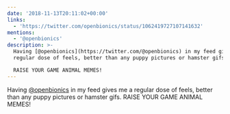 ```yaml
---
date: '2018-11-13T20:11:02+00:00'
links:
  - 'https://twitter.com/openbionics/status/1062419727107141632'
mentions:
  - '@openbionics'
description: >-
  Having [@openbionics](https://twitter.com/@openbionics) in my feed gives me a
  regular dose of feels, better than any puppy pictures or hamster gifs.

  RAISE YOUR GAME ANIMAL MEMES!
---
```

Having [@openbionics](https://twitter.com/@openbionics) in my feed gives me a regular dose of feels, better than any puppy pictures or hamster gifs.
RAISE YOUR GAME ANIMAL MEMES! 
